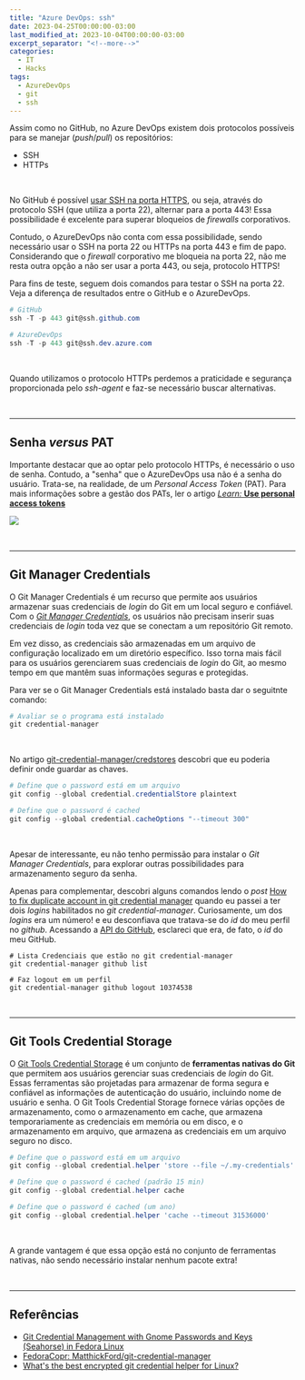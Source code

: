 ```yaml
---
title: "Azure DevOps: ssh"
date: 2023-04-25T00:00:00-03:00
last_modified_at: 2023-10-04T00:00:00-03:00
excerpt_separator: "<!--more-->"
categories:
  - IT
  - Hacks
tags:
  - AzureDevOps
  - git
  - ssh
---
```


Assim como no GitHub, no Azure DevOps existem dois protocolos possíveis para se manejar (_push_/_pull_) os repositórios:

- SSH
- HTTPs

<br>

No GitHub é possível [usar SSH na porta HTTPS](https://docs.github.com/pt/authentication/troubleshooting-ssh/using-ssh-over-the-https-port), ou seja, através do protocolo SSH (que utiliza a porta 22), alternar para a porta 443! Essa possibilidade é excelente para superar bloqueios de _firewalls_ corporativos.

Contudo, o AzureDevOps não conta com essa possibilidade, sendo necessário usar o SSH na porta 22 ou HTTPs na porta 443 e fim de papo. Considerando que o _firewall_ corporativo me bloqueia na porta 22, não me resta outra opção a não ser usar a porta 443, ou seja, protocolo HTTPS!

Para fins de teste, seguem dois comandos para testar o SSH na porta 22. Veja a diferença de resultados entre o GitHub e o AzureDevOps.

```powershell
# GitHub
ssh -T -p 443 git@ssh.github.com

# AzureDevOps
ssh -T -p 443 git@ssh.dev.azure.com
```

<br>

Quando utilizamos o protocolo HTTPs perdemos a praticidade e segurança proporcionada pelo _ssh-agent_ e faz-se necessário buscar alternativas.

<br>

---

## Senha _versus_ PAT

Importante destacar que ao optar pelo protocolo HTTPs, é necessário o uso de senha. Contudo, a "senha" que o AzureDevOps usa não é a senha do usuário. Trata-se, na realidade, de um _Personal Access Token_ (PAT). Para mais informações sobre a gestão dos PATs, ler o artigo [_Learn:_ **Use personal access tokens**](https://learn.microsoft.com/en-us/azure/devops/organizations/accounts/use-personal-access-tokens-to-authenticate?view=azure-devops&tabs=Windows)

![](https://i.imgur.com/iFKch7Y.png)

<br>

---

## Git Manager Credentials

O Git Manager Credentials é um recurso que permite aos usuários armazenar suas credenciais de _login_ do Git em um local seguro e confiável. Com o [_Git Manager Credentials_](https://github.com/git-ecosystem/git-credential-manager), os usuários não precisam inserir suas credenciais de _login_ toda vez que se conectam a um repositório Git remoto.

Em vez disso, as credenciais são armazenadas em um arquivo de configuração localizado em um diretório específico. Isso torna mais fácil para os usuários gerenciarem suas credenciais de _login_ do Git, ao mesmo tempo em que mantêm suas informações seguras e protegidas.

Para ver se o Git Manager Credentials está instalado basta dar o seguitnte comando:

```powershell
# Avaliar se o programa está instalado
git credential-manager
```

<br>

No artigo [git-credential-manager/credstores](https://github.com/git-ecosystem/git-credential-manager/blob/main/docs/credstores.md) descobri que eu poderia definir onde guardar as chaves.

```powershell
# Define que o password está em um arquivo
git config --global credential.credentialStore plaintext

# Define que o password é cached
git config --global credential.cacheOptions "--timeout 300"
```

<br>

Apesar de interessante, eu não tenho permissão para instalar o _Git Manager Credentials_, para explorar outras possibilidades para armazenamento seguro da senha.

Apenas para complementar, descobri alguns comandos lendo o _post_ [How to fix duplicate account in git credential manager](https://stackoverflow.com/questions/76706515/how-to-fix-duplicate-account-in-git-credential-manager) quando eu passei a ter dois _logins_ habilitados no _git credential-manager_. Curiosamente, um dos _logins_ era um número! e eu desconfiava que tratava-se do _id_ do meu perfil no _github_. Acessando a [API do GitHub](https://api.github.com/users/michelmetran), esclareci que era, de fato, o *id* do meu GitHub.

```shell
# Lista Credenciais que estão no git credential-manager
git credential-manager github list

# Faz logout em um perfil
git credential-manager github logout 10374538
```

<br>

---

## Git Tools Credential Storage

O [Git Tools Credential Storage](https://git-scm.com/book/en/v2/Git-Tools-Credential-Storage) é um conjunto de **ferramentas nativas do Git** que permitem aos usuários gerenciar suas credenciais de _login_ do Git. Essas ferramentas são projetadas para armazenar de forma segura e confiável as informações de autenticação do usuário, incluindo nome de usuário e senha. O Git Tools Credential Storage fornece várias opções de armazenamento, como o armazenamento em cache, que armazena temporariamente as credenciais em memória ou em disco, e o armazenamento em arquivo, que armazena as credenciais em um arquivo seguro no disco.

```powershell
# Define que o password está em um arquivo
git config --global credential.helper 'store --file ~/.my-credentials'

# Define que o password é cached (padrão 15 min)
git config --global credential.helper cache

# Define que o password é cached (um ano)
git config --global credential.helper 'cache --timeout 31536000'
```

<br>

A grande vantagem é que essa opção está no conjunto de ferramentas nativas, não sendo necessário instalar nenhum pacote extra!

<br>

---

## Referências

- [Git Credential Management with Gnome Passwords and Keys (Seahorse) in Fedora Linux](https://kasunc.medium.com/git-credential-management-with-gnome-passwords-and-keys-seahorse-in-linux-e7b59b3b4d3d)
- [FedoraCopr: MatthickFord/git-credential-manager](https://copr.fedorainfracloud.org/coprs/matthickford/git-credential-manager/)
- [What's the best encrypted git credential helper for Linux?](https://stackoverflow.com/questions/53305965/whats-the-best-encrypted-git-credential-helper-for-linux)

